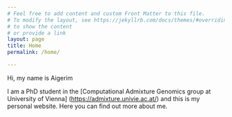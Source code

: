 ```yaml
---
# Feel free to add content and custom Front Matter to this file.
# To modify the layout, see https://jekyllrb.com/docs/themes/#overriding-theme-defaults
# to show the content
# or provide a link
layout: page
title: Home
permalink: /home/

---
```


Hi, my name is Aigerim

I am a PhD student in the [Computational Admixture Genomics group at University of Vienna] (https://admixture.univie.ac.at/) and this is my personal website. Here you can find out more about me.
